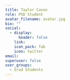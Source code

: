 ```yaml
---
title: Taylor Cason
role: PhD Student
avatar_filename: avatar.jpg
bio: ""
social:
  - display:
      header: false
    link: 
    icon_pack: fab
    icon: twitter
email: 
superuser: false
user_groups:
  - Grad Students
---
```

